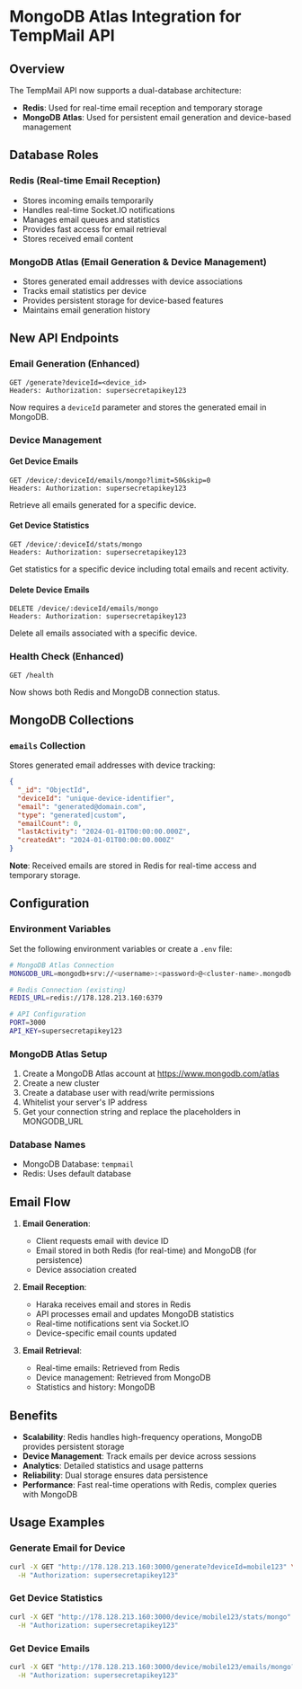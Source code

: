 # MongoDB Atlas Integration for TempMail API

## Overview

The TempMail API now supports a dual-database architecture:
- **Redis**: Used for real-time email reception and temporary storage
- **MongoDB Atlas**: Used for persistent email generation and device-based management

## Database Roles

### Redis (Real-time Email Reception)
- Stores incoming emails temporarily
- Handles real-time Socket.IO notifications
- Manages email queues and statistics
- Provides fast access for email retrieval
- Stores received email content

### MongoDB Atlas (Email Generation & Device Management)
- Stores generated email addresses with device associations
- Tracks email statistics per device
- Provides persistent storage for device-based features
- Maintains email generation history

## New API Endpoints

### Email Generation (Enhanced)
```
GET /generate?deviceId=<device_id>
Headers: Authorization: supersecretapikey123
```
Now requires a `deviceId` parameter and stores the generated email in MongoDB.

### Device Management

#### Get Device Emails
```
GET /device/:deviceId/emails/mongo?limit=50&skip=0
Headers: Authorization: supersecretapikey123
```
Retrieve all emails generated for a specific device.

#### Get Device Statistics
```
GET /device/:deviceId/stats/mongo
Headers: Authorization: supersecretapikey123
```
Get statistics for a specific device including total emails and recent activity.

#### Delete Device Emails
```
DELETE /device/:deviceId/emails/mongo
Headers: Authorization: supersecretapikey123
```
Delete all emails associated with a specific device.

### Health Check (Enhanced)
```
GET /health
```
Now shows both Redis and MongoDB connection status.

## MongoDB Collections

### `emails` Collection
Stores generated email addresses with device tracking:
```json
{
  "_id": "ObjectId",
  "deviceId": "unique-device-identifier",
  "email": "generated@domain.com",
  "type": "generated|custom",
  "emailCount": 0,
  "lastActivity": "2024-01-01T00:00:00.000Z",
  "createdAt": "2024-01-01T00:00:00.000Z"
}
```

**Note**: Received emails are stored in Redis for real-time access and temporary storage.

## Configuration

### Environment Variables
Set the following environment variables or create a `.env` file:

```bash
# MongoDB Atlas Connection
MONGODB_URL=mongodb+srv://<username>:<password>@<cluster-name>.mongodb.net/tempmail?retryWrites=true&w=majority

# Redis Connection (existing)
REDIS_URL=redis://178.128.213.160:6379

# API Configuration
PORT=3000
API_KEY=supersecretapikey123
```

### MongoDB Atlas Setup
1. Create a MongoDB Atlas account at https://www.mongodb.com/atlas
2. Create a new cluster
3. Create a database user with read/write permissions
4. Whitelist your server's IP address
5. Get your connection string and replace the placeholders in MONGODB_URL

### Database Names
- MongoDB Database: `tempmail`
- Redis: Uses default database

## Email Flow

1. **Email Generation**: 
   - Client requests email with device ID
   - Email stored in both Redis (for real-time) and MongoDB (for persistence)
   - Device association created

2. **Email Reception**:
   - Haraka receives email and stores in Redis
   - API processes email and updates MongoDB statistics
   - Real-time notifications sent via Socket.IO
   - Device-specific email counts updated

3. **Email Retrieval**:
   - Real-time emails: Retrieved from Redis
   - Device management: Retrieved from MongoDB
   - Statistics and history: MongoDB

## Benefits

- **Scalability**: Redis handles high-frequency operations, MongoDB provides persistent storage
- **Device Management**: Track emails per device across sessions
- **Analytics**: Detailed statistics and usage patterns
- **Reliability**: Dual storage ensures data persistence
- **Performance**: Fast real-time operations with Redis, complex queries with MongoDB

## Usage Examples

### Generate Email for Device
```bash
curl -X GET "http://178.128.213.160:3000/generate?deviceId=mobile123" \
  -H "Authorization: supersecretapikey123"
```

### Get Device Statistics
```bash
curl -X GET "http://178.128.213.160:3000/device/mobile123/stats/mongo" \
  -H "Authorization: supersecretapikey123"
```

### Get Device Emails
```bash
curl -X GET "http://178.128.213.160:3000/device/mobile123/emails/mongo?limit=10" \
  -H "Authorization: supersecretapikey123"
```